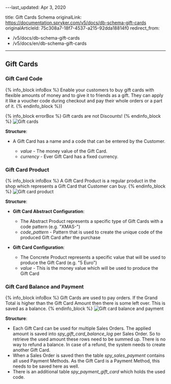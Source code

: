 ---last_updated: Apr 3, 2020

title: Gift Cards Schema
originalLink: https://documentation.spryker.com/v5/docs/db-schema-gift-cards
originalArticleId: 75c308a7-18f7-4537-a215-92dda18814f0
redirect_from:
  - /v5/docs/db-schema-gift-cards
  - /v5/docs/en/db-schema-gift-cards
---


## Gift Cards

### Gift Card Code

{% info_block infoBox %}
Enable your customers to buy gift cards with flexible amounts of money and to give it to friends as a gift. They can apply it like a voucher code during checkout and pay their whole orders or a part of it.
{% endinfo_block %})

{% info_block errorBox %}
Gift cards are not Discounts!
{% endinfo_block %}
![Gift cards](https://spryker.s3.eu-central-1.amazonaws.com/docs/Developer+Guide/Database+Schema+Guide/Gift+Cards+Schema/gift-card.png)

**Structure**:

* A Gift Card has a name and a code that can be entered by the Customer.

  - *value* - The money value of the Gift Card.
  - *currency* - Ever Gift Card has a fixed currency.


### Gift Card Product

{% info_block infoBox %}
A Gift Card Product is a regular product in the shop which represents a Gift Card that Customer can buy.
{% endinfo_block %}
![Gift card product](https://spryker.s3.eu-central-1.amazonaws.com/docs/Developer+Guide/Database+Schema+Guide/Gift+Cards+Schema/gift-card-product.png)

**Structure**:

* **Gift Card Abstract Configuration**:

  - The Abstract Product represents a specific type of Gift Cards with a code pattern (e.g. "XMAS-")
  - *code_pattern* - Pattern that is used to create the unique code of the produced Gift Card after the purchase

* **Gift Card Configuration**:

  - The Concrete Product represents a specific value that will be used to produce the Gift Card (e.g. "5 Euro")
  - *value* - This is the money value which will be used to produce the Gift Card


### Gift Card Balance and Payment

{% info_block infoBox %}
Gift Cards are used to pay orders. If the Grand Total is higher than the Gift Card Amount then there is some left over. This is saved as a balance.
{% endinfo_block %}
![Gift card balance and payment](https://spryker.s3.eu-central-1.amazonaws.com/docs/Developer+Guide/Database+Schema+Guide/Gift+Cards+Schema/gift-card-purchase-payment.png)

**Structure**:

* Each Gift Card can be used for multiple Sales Orders. The applied amount is saved into *spy_gift_card_balance_log* per Sales Order. So to retrieve the used amount these rows need to be summed up. There is no way to refund a balance. In case of a refund, the system needs to create another Gift Card.
* When a Sales Order is saved then the table *spy_sales_payment* contains all used Payment Methods. As the Gift Card is a Payment Method, this needs to be saved here as well.
* There is an additional table *spy_payment_gift_card* which holds the used code.
